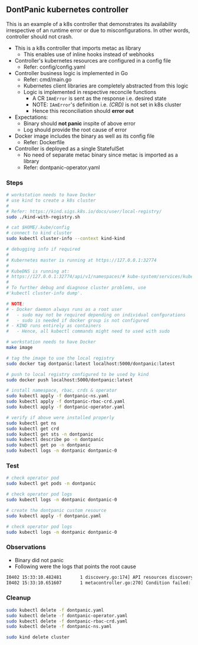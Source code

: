 ## DontPanic kubernetes controller

This is an example of a k8s controller that demonstrates its availability irrespective of an runtime error or due to misconfigurations. In other words, controller should not crash.

- This is a k8s controller that imports metac as library
  - This enables use of inline hooks instead of webhooks
- Controller's kubernetes resources are configured in a config file
  - Refer: config/config.yaml
- Controller business logic is implemented in Go
  - Refer: cmd/main.go
  - Kubernetes client libraries are completely abstracted from this logic
  - Logic is implemented in respective reconcile functions
    - A CR `IAmError` is sent as the response i.e. desired state
    - NOTE: `IAmError`'s definition i.e. _(CRD)_ is not set in k8s cluster
    - Hence this reconciliation should **error out**
- Expectations:
    - Binary should **not panic** inspite of above error
    - Log should provide the root cause of error
- Docker image includes the binary as well as its config file
  - Refer: Dockerfile
- Controller is deployed as a single StatefulSet
  - No need of separate metac binary since metac is imported as a library
  - Refer: dontpanic-operator.yaml

### Steps

```sh
# workstation needs to have Docker
# use kind to create a k8s cluster
#
# Refer: https://kind.sigs.k8s.io/docs/user/local-registry/
sudo ./kind-with-registry.sh

# cat $HOME/.kube/config
# connect to kind cluster
sudo kubectl cluster-info --context kind-kind

# debugging info if required
#
# Kubernetes master is running at https://127.0.0.1:32774
#
# KubeDNS is running at:
# https://127.0.0.1:32774/api/v1/namespaces/# kube-system/services/kube-dns:dns/proxy
#
# To further debug and diagnose cluster problems, use
#'kubectl cluster-info dump'.
```

```sh
# NOTE:
# - Docker daemon always runs as a root user
#   - sudo may not be required depending on individual confgurations
#   - sudo is needed if docker group is not configured
# - KIND runs entirely as containers
#   - Hence, all kubectl commands might need to used with sudo
```

```sh
# workstation needs to have Docker
make image

# tag the image to use the local registry
sudo docker tag dontpanic:latest localhost:5000/dontpanic:latest

# push to local registry configured to be used by kind
sudo docker push localhost:5000/dontpanic:latest
```

```sh
# install namespace, rbac, crds & operator
sudo kubectl apply -f dontpanic-ns.yaml
sudo kubectl apply -f dontpanic-rbac-crd.yaml
sudo kubectl apply -f dontpanic-operator.yaml

# verify if above were installed properly
sudo kubectl get ns
sudo kubectl get crd
sudo kubectl get sts -n dontpanic
sudo kubectl describe po -n dontpanic
sudo kubectl get po -n dontpanic
sudo kubectl logs -n dontpanic dontpanic-0
```

### Test

```sh
# check operator pod
sudo kubectl get pods -n dontpanic

# check operator pod logs
sudo kubectl logs -n dontpanic dontpanic-0

# create the dontpanic custom resource
sudo kubectl apply -f dontpanic.yaml

# check operator pod logs
sudo kubectl logs -n dontpanic dontpanic-0
```

### Observations
- Binary did not panic
- Following were the logs that points the root cause

```bash
I0402 15:33:10.482481       1 discovery.go:174] API resources discovery completed
I0402 15:33:10.651607       1 metacontroller.go:270] Condition failed: Will retry after 1s: Local GenericController: Failed to init dontpanic-controller: Local GenericController: Selector init failed: Can't find "iamerrors": Version "notsure.com/v1"
```

### Cleanup

```sh
sudo kubectl delete -f dontpanic.yaml
sudo kubectl delete -f dontpanic-operator.yaml
sudo kubectl delete -f dontpanic-rbac-crd.yaml
sudo kubectl delete -f dontpanic-ns.yaml

sudo kind delete cluster
```